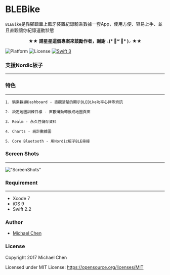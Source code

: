 # BLEBike

`BLEBike`是靠腳踏車上藍牙裝置紀錄騎乘數據一套App，使用方便、容易上手、並且直觀讓你紀錄運動狀態
<p align="center" >★★ <b>請星星這個專案來鼓勵作者，謝謝 ⸜(* ॑꒳ ॑* )⸝</b> ★★</p>

![Platform](https://img.shields.io/badge/platform-ios-lightgrey.svg)
![License](http://img.shields.io/badge/License-MIT-green.svg?style=flat)
[![Swift 3](https://img.shields.io/badge/Swift-2.2-orange.svg?style=flat)](https://swift.org)

### 支援Nordic板子 
-----------

### 特色
-----------
	1. 騎乘數據Dashboard - 直觀清楚的顯示BLEBike功率心律等資訊
	
	2. 設定地圖訓練目標 - 直觀滑動轉換成地圖頁面
	
	3. Realm - 永久性儲存資料
	
	4. Charts - 統計數據圖
	
	5. Core Bluetooth - 用Nordic板子BLE串接

### Screen Shots
-----------
!["ScreenShots"]()
	  
### Requirement
-----------

- Xcode 7
- iOS 9
- Swift 2.2

### Author
* [Michael Chen](https://www.facebook.com/helloWorldMichaelChen)

### License

Copyright 2017 Michael Chen

Licensed under MIT License: https://opensource.org/licenses/MIT
